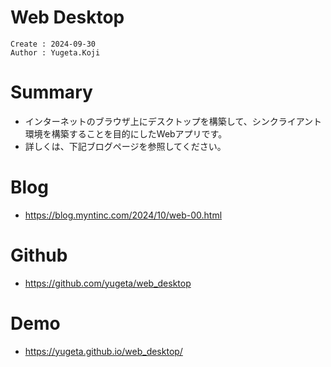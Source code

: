 Web Desktop
===
```
Create : 2024-09-30
Author : Yugeta.Koji
```

# Summary
- インターネットのブラウザ上にデスクトップを構築して、シンクライアント環境を構築することを目的にしたWebアプリです。
- 詳しくは、下記ブログページを参照してください。

# Blog
- https://blog.myntinc.com/2024/10/web-00.html

# Github
- https://github.com/yugeta/web_desktop

# Demo
- https://yugeta.github.io/web_desktop/